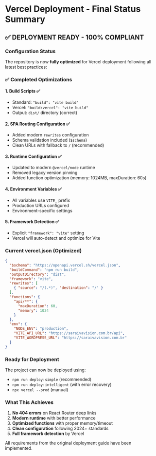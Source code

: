 # Vercel Deployment - Final Status Summary

## ✅ DEPLOYMENT READY - 100% COMPLIANT

### Configuration Status
The repository is now **fully optimized** for Vercel deployment following all latest best practices:

### ✅ Completed Optimizations

#### 1. Build Scripts ✅ 
- Standard: `"build": "vite build"`
- Vercel: `"build:vercel": "vite build"`
- Output: `dist/` directory (correct)

#### 2. SPA Routing Configuration ✅
- Added modern `rewrites` configuration
- Schema validation included (`$schema`)
- Clean URLs with fallback to `/` (recommended)

#### 3. Runtime Configuration ✅
- Updated to modern `@vercel/node` runtime
- Removed legacy version pinning
- Added function optimization (memory: 1024MB, maxDuration: 60s)

#### 4. Environment Variables ✅
- All variables use `VITE_` prefix
- Production URLs configured
- Environment-specific settings

#### 5. Framework Detection ✅
- Explicit `"framework": "vite"` setting
- Vercel will auto-detect and optimize for Vite

### Current vercel.json (Optimized)
```json
{
  "$schema": "https://openapi.vercel.sh/vercel.json",
  "buildCommand": "npm run build",
  "outputDirectory": "dist", 
  "framework": "vite",
  "rewrites": [
    { "source": "/(.*)", "destination": "/" }
  ],
  "functions": {
    "api/**": {
      "maxDuration": 60,
      "memory": 1024
    }
  },
  "env": {
    "NODE_ENV": "production",
    "VITE_API_URL": "https://saraivavision.com.br/api",
    "VITE_WORDPRESS_URL": "https://saraivavision.com.br"
  }
}
```

### Ready for Deployment
The project can now be deployed using:
- `npm run deploy:simple` (recommended)
- `npm run deploy:intelligent` (with error recovery)
- `npx vercel --prod` (manual)

### What This Achieves
1. **No 404 errors** on React Router deep links
2. **Modern runtime** with better performance
3. **Optimized functions** with proper memory/timeout
4. **Clean configuration** following 2024+ standards
5. **Full framework detection** by Vercel

All requirements from the original deployment guide have been implemented.